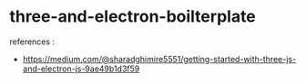 # three-and-electron-boilterplate


references :
- https://medium.com/@sharadghimire5551/getting-started-with-three-js-and-electron-js-9ae49b1d3f59